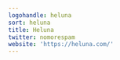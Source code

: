 ```yaml
---
logohandle: heluna
sort: heluna
title: Heluna
twitter: nomorespam
website: 'https://heluna.com/'
---
```

